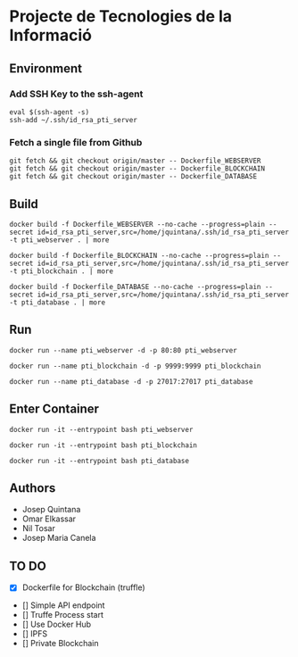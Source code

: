 # Projecte de Tecnologies de la Informació

## Environment

### Add SSH Key to the ssh-agent
```
eval $(ssh-agent -s)
ssh-add ~/.ssh/id_rsa_pti_server
```

### Fetch a single file from Github
```
git fetch && git checkout origin/master -- Dockerfile_WEBSERVER
git fetch && git checkout origin/master -- Dockerfile_BLOCKCHAIN
git fetch && git checkout origin/master -- Dockerfile_DATABASE
```

## Build

```
docker build -f Dockerfile_WEBSERVER --no-cache --progress=plain --secret id=id_rsa_pti_server,src=/home/jquintana/.ssh/id_rsa_pti_server -t pti_webserver . | more
```
```
docker build -f Dockerfile_BLOCKCHAIN --no-cache --progress=plain --secret id=id_rsa_pti_server,src=/home/jquintana/.ssh/id_rsa_pti_server -t pti_blockchain . | more
```
```
docker build -f Dockerfile_DATABASE --no-cache --progress=plain --secret id=id_rsa_pti_server,src=/home/jquintana/.ssh/id_rsa_pti_server -t pti_database . | more
```

## Run

```
docker run --name pti_webserver -d -p 80:80 pti_webserver
```
```
docker run --name pti_blockchain -d -p 9999:9999 pti_blockchain
```
```
docker run --name pti_database -d -p 27017:27017 pti_database
```


## Enter Container

```
docker run -it --entrypoint bash pti_webserver
```
```
docker run -it --entrypoint bash pti_blockchain
```
```
docker run -it --entrypoint bash pti_database
```


## Authors

- Josep Quintana
- Omar Elkassar
- Nil Tosar
- Josep Maria Canela


## TO DO

- [x] Dockerfile for Blockchain (truffle)
- [] Simple API endpoint
- [] Truffe Process start
- [] Use Docker Hub
- [] IPFS
- [] Private Blockchain

